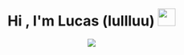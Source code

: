 
<h1 align="center">
    <b>Hi , I'm Lucas (lullluu) </b>
    <img src="https://media.giphy.com/media/hvRJCLFzcasrR4ia7z/giphy.gif" width="35">
</h1>


<p align="center">
  <a href="https://github.com/DenverCoder1/readme-typing-svg"><img src="https://readme-typing-svg.herokuapp.com?font=Time+New+Roman&color=cyan&size=25&center=true&vCenter=true&width=600&height=100&lines=Developpeur+Web+Junior;Love+to+learn+new+stuffs..<3"></a>
</p>



<!-- README TYPING SVG
https://readme-typing-svg.demolab.com/demo/ -->